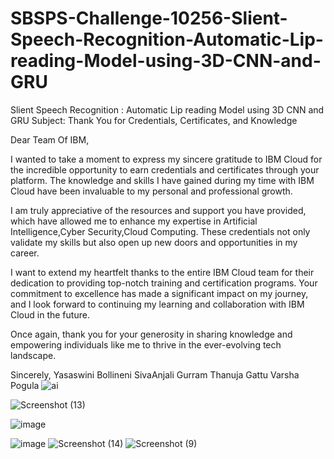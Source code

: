 # SBSPS-Challenge-10256-Slient-Speech-Recognition-Automatic-Lip-reading-Model-using-3D-CNN-and-GRU
Slient Speech Recognition : Automatic Lip reading Model using 3D CNN and GRU
Subject: Thank You for Credentials, Certificates, and Knowledge

Dear Team Of IBM,

I wanted to take a moment to express my sincere gratitude to IBM Cloud for the incredible opportunity to earn credentials and certificates through your platform. The knowledge and skills I have gained during my time with IBM Cloud have been invaluable to my personal and professional growth.

I am truly appreciative of the resources and support you have provided, which have allowed me to enhance my expertise in Artificial Intelligence,Cyber Security,Cloud Computing. These credentials not only validate my skills but also open up new doors and opportunities in my career.

I want to extend my heartfelt thanks to the entire IBM Cloud team for their dedication to providing top-notch training and certification programs. Your commitment to excellence has made a significant impact on my journey, and I look forward to continuing my learning and collaboration with IBM Cloud in the future.

Once again, thank you for your generosity in sharing knowledge and empowering individuals like me to thrive in the ever-evolving tech landscape.

Sincerely,
Yasaswini Bollineni
SivaAnjali Gurram
Thanuja Gattu
Varsha Pogula
![ai](https://github.com/smartinternz02/SBSPS-Challenge-10256-Slient-Speech-Recognition-Automatic-Lip-reading-Model-using-3D-CNN-and-GRU/assets/131426879/aa8756ef-ad50-4824-b7d4-ef27b8e6c192)



![Screenshot (13)](https://github.com/smartinternz02/SBSPS-Challenge-10256-Slient-Speech-Recognition-Automatic-Lip-reading-Model-using-3D-CNN-and-GRU/assets/131426879/a6536a53-58d9-451e-b620-4dca77b252e4)


![image](https://github.com/smartinternz02/SBSPS-Challenge-10256-Slient-Speech-Recognition-Automatic-Lip-reading-Model-using-3D-CNN-and-GRU/assets/131426879/08c9b76d-e4a6-43bf-a71b-f2e0ca8a3ce9)


![image](https://github.com/smartinternz02/SBSPS-Challenge-10256-Slient-Speech-Recognition-Automatic-Lip-reading-Model-using-3D-CNN-and-GRU/assets/131426879/f7ad9128-56ad-4e3b-9f00-63e32dfc5959)
![Screenshot (14)](https://github.com/smartinternz02/SBSPS-Challenge-10256-Slient-Speech-Recognition-Automatic-Lip-reading-Model-using-3D-CNN-and-GRU/assets/131426879/f8a6b3a6-51ac-48b1-a12d-49daf504a25c)
![Screenshot (9)](https://github.com/smartinternz02/SBSPS-Challenge-10256-Slient-Speech-Recognition-Automatic-Lip-reading-Model-using-3D-CNN-and-GRU/assets/131426879/0c85553e-624a-448a-852e-7953801833bc)

